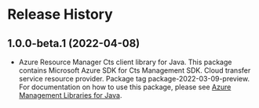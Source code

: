 # Release History

## 1.0.0-beta.1 (2022-04-08)

- Azure Resource Manager Cts client library for Java. This package contains Microsoft Azure SDK for Cts Management SDK. Cloud transfer service resource provider. Package tag package-2022-03-09-preview. For documentation on how to use this package, please see [Azure Management Libraries for Java](https://aka.ms/azsdk/java/mgmt).
